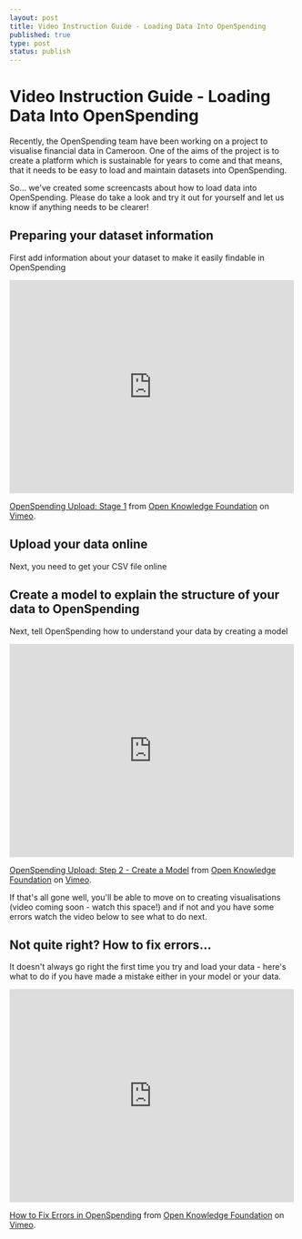 ```yaml
---
layout: post
title: Video Instruction Guide - Loading Data Into OpenSpending
published: true
type: post
status: publish
---
```


# Video Instruction Guide - Loading Data Into OpenSpending

Recently, the OpenSpending team have been working on a project to visualise financial data in Cameroon. One of the aims of the project is to create a platform which is sustainable for years to come and that means, that it needs to be easy to load and maintain datasets into OpenSpending.

So... we've created some screencasts about how to load data into OpenSpending. Please do take a look and try it out for yourself and let us know if anything needs to be clearer!

## Preparing your dataset information

First add information about your dataset to make it easily findable in OpenSpending

<iframe src="http://player.vimeo.com/video/43259079" width="500" height="375" frameborder="0" webkitAllowFullScreen mozallowfullscreen allowFullScreen></iframe> <p><a href="http://vimeo.com/43259079">OpenSpending Upload: Stage 1</a> from <a href="http://vimeo.com/okf">Open Knowledge Foundation</a> on <a href="http://vimeo.com">Vimeo</a>.</p>

## Upload your data online

Next, you need to get your CSV file online

## Create a model to explain the structure of your data to OpenSpending

Next, tell OpenSpending how to understand your data by creating a model

<iframe src="http://player.vimeo.com/video/43760979" width="500" height="375" frameborder="0" webkitAllowFullScreen mozallowfullscreen allowFullScreen></iframe> <p><a href="http://vimeo.com/43760979">OpenSpending Upload: Step 2 - Create a Model</a> from <a href="http://vimeo.com/okf">Open Knowledge Foundation</a> on <a href="http://vimeo.com">Vimeo</a>.</p>

If that's all gone well, you'll be able to move on to creating visualisations (video coming soon - watch this space!) and if not and you have some errors watch the video below to see what to do next.

## Not quite right? How to fix errors...

It doesn't always go right the first time you try and load your data - here's what to do if you have made a mistake either in your model or your data.

<iframe src="http://player.vimeo.com/video/43762097" width="500" height="375" frameborder="0" webkitAllowFullScreen mozallowfullscreen allowFullScreen></iframe> <p><a href="http://vimeo.com/43762097">How to Fix Errors in OpenSpending</a> from <a href="http://vimeo.com/okf">Open Knowledge Foundation</a> on <a href="http://vimeo.com">Vimeo</a>.</p>
